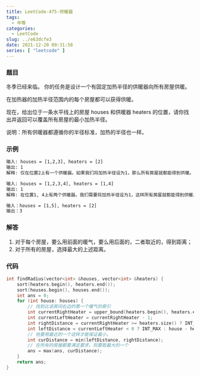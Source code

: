```yaml
---
title: LeetCode-475-供暖器
tags:
  - 中等
categories:
  - LeetCode
slug: ../e63dcfe3
date: 2021-12-20 09:31:58
series: [ "leetcode" ] 
---
```


### 题目

冬季已经来临。 你的任务是设计一个有固定加热半径的供暖器向所有房屋供暖。

在加热器的加热半径范围内的每个房屋都可以获得供暖。

现在，给出位于一条水平线上的房屋 houses 和供暖器 heaters 的位置，请你找出并返回可以覆盖所有房屋的最小加热半径。

说明：所有供暖器都遵循你的半径标准，加热的半径也一样。

<!--more-->

### 示例

``` tex
输入: houses = [1,2,3], heaters = [2]
输出: 1
解释: 仅在位置2上有一个供暖器。如果我们将加热半径设为1，那么所有房屋就都能得到供暖。
```
``` tex
输入: houses = [1,2,3,4], heaters = [1,4]
输出: 1
解释: 在位置1, 4上有两个供暖器。我们需要将加热半径设为1，这样所有房屋就都能得到供暖。
```

```tex
输入：houses = [1,5], heaters = [2]
输出：3
```

### 解答

1. 对于每个房屋，要么用前面的暖气，要么用后面的，二者取近的，得到距离；
2. 对于所有的房屋，选择最大的上述距离。

### 代码

```c++
int findRadius(vector<int> &houses, vector<int> &heaters) {
    sort(heaters.begin(), heaters.end());
    sort(houses.begin(), houses.end());
    int ans = 0;
    for (int house: houses) {
        // 找到比该房间右边的第一个暖气的索引
        int currentRightHeater = upper_bound(heaters.begin(), heaters.end(), house) - heaters.begin();
        int currentLeftHeater = currentRightHeater - 1;
        int rightDistance = currentRightHeater >= heaters.size() ? INT_MAX : heaters[currentRightHeater] - house;
        int leftDistance = currentLeftHeater < 0 ? INT_MAX : house - heaters[currentLeftHeater];
        // 他要用最近的一个这样才能保证最小，
        int curDistance = min(leftDistance, rightDistance);
        // 在所有的房屋都要满足要求，则要取最大的一个
        ans = max(ans, curDistance);
    }
    return ans;
}
```
